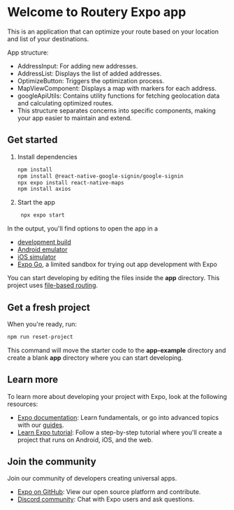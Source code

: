 # Welcome to Routery Expo app

This is an application that can optimize your route based on your location and list of your destinations.

App structure:

- AddressInput: For adding new addresses.
- AddressList: Displays the list of added addresses.
- OptimizeButton: Triggers the optimization process.
- MapViewComponent: Displays a map with markers for each address.
- googleApiUtils: Contains utility functions for fetching geolocation data and calculating optimized routes.
- This structure separates concerns into specific components, making your app easier to maintain and extend.

## Get started

1. Install dependencies

   ```bash
   npm install
   npm install @react-native-google-signin/google-signin 
   npx expo install react-native-maps
   npm install axios
   ```

2. Start the app

   ```bash
    npx expo start
   ```

In the output, you'll find options to open the app in a

- [development build](https://docs.expo.dev/develop/development-builds/introduction/)
- [Android emulator](https://docs.expo.dev/workflow/android-studio-emulator/)
- [iOS simulator](https://docs.expo.dev/workflow/ios-simulator/)
- [Expo Go](https://expo.dev/go), a limited sandbox for trying out app development with Expo

You can start developing by editing the files inside the **app** directory. This project uses [file-based routing](https://docs.expo.dev/router/introduction).

## Get a fresh project

When you're ready, run:

```bash
npm run reset-project
```

This command will move the starter code to the **app-example** directory and create a blank **app** directory where you can start developing.

## Learn more

To learn more about developing your project with Expo, look at the following resources:

- [Expo documentation](https://docs.expo.dev/): Learn fundamentals, or go into advanced topics with our [guides](https://docs.expo.dev/guides).
- [Learn Expo tutorial](https://docs.expo.dev/tutorial/introduction/): Follow a step-by-step tutorial where you'll create a project that runs on Android, iOS, and the web.

## Join the community

Join our community of developers creating universal apps.

- [Expo on GitHub](https://github.com/expo/expo): View our open source platform and contribute.
- [Discord community](https://chat.expo.dev): Chat with Expo users and ask questions.
